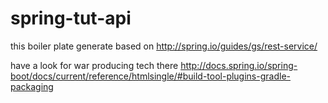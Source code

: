 # spring-tut-api
this boiler plate generate based on http://spring.io/guides/gs/rest-service/

have a look for war producing tech there
http://docs.spring.io/spring-boot/docs/current/reference/htmlsingle/#build-tool-plugins-gradle-packaging
